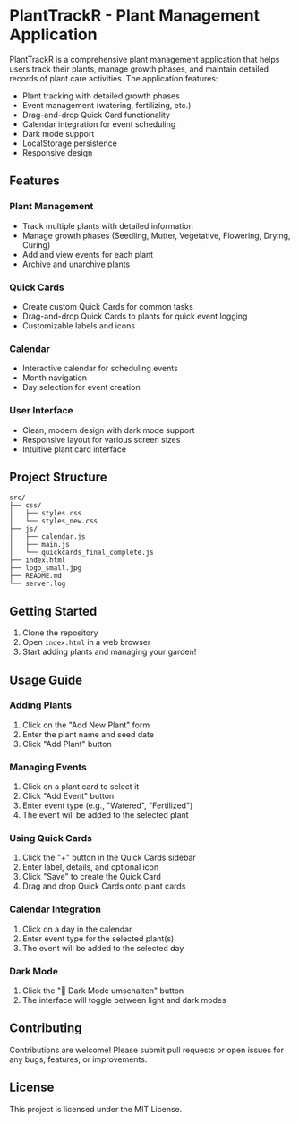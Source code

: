 # PlantTrackR - Plant Management Application

PlantTrackR is a comprehensive plant management application that helps users track their plants, manage growth phases, and maintain detailed records of plant care activities. The application features:

- Plant tracking with detailed growth phases
- Event management (watering, fertilizing, etc.)
- Drag-and-drop Quick Card functionality
- Calendar integration for event scheduling
- Dark mode support
- LocalStorage persistence
- Responsive design

## Features

### Plant Management
- Track multiple plants with detailed information
- Manage growth phases (Seedling, Mutter, Vegetative, Flowering, Drying, Curing)
- Add and view events for each plant
- Archive and unarchive plants

### Quick Cards
- Create custom Quick Cards for common tasks
- Drag-and-drop Quick Cards to plants for quick event logging
- Customizable labels and icons

### Calendar
- Interactive calendar for scheduling events
- Month navigation
- Day selection for event creation

### User Interface
- Clean, modern design with dark mode support
- Responsive layout for various screen sizes
- Intuitive plant card interface

## Project Structure

```
src/
├── css/
│   ├── styles.css
│   └── styles_new.css
├── js/
│   ├── calendar.js
│   ├── main.js
│   └── quickcards_final_complete.js
├── index.html
├── logo_small.jpg
├── README.md
└── server.log
```

## Getting Started

1. Clone the repository
2. Open `index.html` in a web browser
3. Start adding plants and managing your garden!

## Usage Guide

### Adding Plants
1. Click on the "Add New Plant" form
2. Enter the plant name and seed date
3. Click "Add Plant" button

### Managing Events
1. Click on a plant card to select it
2. Click "Add Event" button
3. Enter event type (e.g., "Watered", "Fertilized")
4. The event will be added to the selected plant

### Using Quick Cards
1. Click the "+" button in the Quick Cards sidebar
2. Enter label, details, and optional icon
3. Click "Save" to create the Quick Card
4. Drag and drop Quick Cards onto plant cards

### Calendar Integration
1. Click on a day in the calendar
2. Enter event type for the selected plant(s)
3. The event will be added to the selected day

### Dark Mode
1. Click the "🌙 Dark Mode umschalten" button
2. The interface will toggle between light and dark modes

## Contributing

Contributions are welcome! Please submit pull requests or open issues for any bugs, features, or improvements.

## License

This project is licensed under the MIT License.
